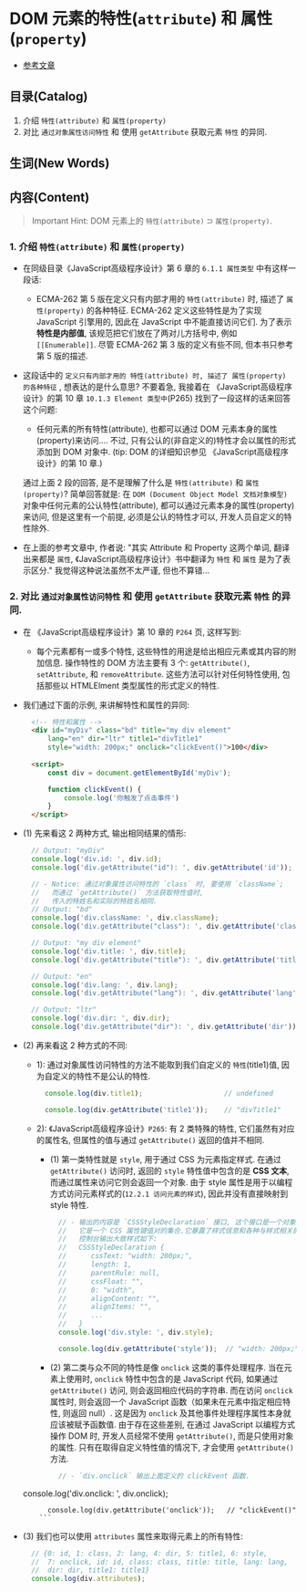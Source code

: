 # DOM 元素的特性(`attribute`) 和 属性(`property`)

- [参考文章](https://www.cnblogs.com/wangfupeng1988/p/3631853.html)

## 目录(Catalog)
1. 介绍 `特性(attribute)` 和 `属性(property)`
2. 对比 `通过对象属性访问特性` 和 使用 `getAttribute` 获取元素 `特性` 的异同.



## 生词(New Words)


## 内容(Content)
> Important Hint: DOM 元素上的 `特性(attribute)` $\supset$ `属性(property)`.

### 1. 介绍 `特性(attribute)` 和 `属性(property)`
- 在同级目录《JavaScript高级程序设计》第 6 章的 `6.1.1 属性类型` 中有这样一段话:
    + ECMA-262 第 5 版在定义只有内部才用的 `特性(attribute)` 时,
      描述了 `属性(property)` 的各种特征. ECMA-262 定义这些特性是为了实现
      JavaScript 引擎用的, 因此在 JavaScript 中不能直接访问它们.
      为了表示**特性是内部值**, 该规范把它们放在了两对儿方括号中,
      例如 `[[Enumerable]]`. 尽管 ECMA-262 第 3 版的定义有些不同,
      但本书只参考第 5 版的描述. 
- 这段话中的 `定义只有内部才用的 特性(attribute) 时, 描述了 属性(property) 的各种特征`
  , 想表达的是什么意思? 不要着急, 我接着在 《JavaScript高级程序设计》的第 10 章
  `10.1.3 Element 类型中`(P265) 找到了一段这样的话来回答这个问题:
    + 任何元素的所有特性(attribute), 也都可以通过 DOM
      元素本身的属性(property)来访问.... 不过,
      只有公认的(非自定义的)特性才会以属性的形式添加到 DOM 对象中.
      (tip: DOM 的详细知识参见 《JavaScript高级程序设计》的第 10 章.)
  
  通过上面 2 段的回答, 是不是理解了什么是 `特性(attribute)` 和 `属性(property)`?
  简单回答就是: 在 `DOM (Document Object Model 文档对象模型)`
  对象中任何元素的公认特性(attribute), 都可以通过元素本身的属性(property)来访问,
  但是这里有一个前提, 必须是公认的特性才可以, 开发人员自定义的特性除外.
- 在上面的参考文章中, 作者说: "其实 Attribute 和 Property 这两个单词, 翻译出来都是
  `属性`, 《JavaScript高级程序设计》书中翻译为 `特性` 和 `属性` 是为了表示区分."
  我觉得这种说法虽然不太严谨, 但也不算错...

### 2. 对比 `通过对象属性访问特性` 和 使用 `getAttribute` 获取元素 `特性` 的异同.
- 在 《JavaScript高级程序设计》第 10 章的 `P264` 页, 这样写到:
    + 每个元素都有一或多个特性, 这些特性的用途是给出相应元素或其内容的附加信息.
      操作特性的 DOM 方法主要有 3 个: `getAttribute()`, `setAttribute`,
      和 `removeAttribute`. 这些方法可以针对任何特性使用, 包括那些以 HTMLElment
      类型属性的形式定义的特性.
- 我们通过下面的示例, 来讲解特性和属性的异同:
  ```html
    <!-- 特性和属性 -->
    <div id="myDiv" class="bd" title="my div element"
        lang="en" dir="ltr" title1="divTitle1"
        style="width: 200px;" onclick="clickEvent()">100</div>
    
    <script>
        const div = document.getElementById('myDiv');

        function clickEvent() {
            console.log('你触发了点击事件')
        }
    </script>
  ```
- (1) 先来看这 2 两种方式, 输出相同结果的情形:
  ```js
    // Output: "myDiv"
    console.log('div.id: ', div.id);       
    console.log('div.getAttribute("id"): ', div.getAttribute('id'));

    // - Notice: 通过对象属性访问特性的 `class` 时, 要使用 `className`;
    //   而通过 `getAttribute()` 方法获取特性值时,
    //   传入的特姓名和实际的特姓名相同.
    // Output: "bd"
    console.log('div.className: ', div.className); 
    console.log('div.getAttribute("class"): ', div.getAttribute('class'));

    // Output: "my div element"
    console.log('div.title: ', div.title);  
    console.log('div.getAttribute("title"): ', div.getAttribute('title'));

    // Output: "en"
    console.log('div.lang: ', div.lang);    
    console.log('div.getAttribute("lang"): ', div.getAttribute('lang'));

    // Output: "ltr"
    console.log('div.dir: ', div.dir);      
    console.log('div.getAttribute("dir"): ', div.getAttribute('dir'));
  ```
- (2) 再来看这 2 种方式的不同:
    + 1): 通过对象属性访问特性的方法不能取到我们自定义的 `特性`(title1)值,
      因为自定义的特性不是公认的特性.
      ```js
        console.log(div.title1);                    // undefined

        console.log(div.getAttribute('title1'));    // "divTitle1"
      ```
    + 2): 《JavaScript高级程序设计》`P265`: 有 2 类特殊的特性, 它们虽然有对应的属性名,
      但属性的值与通过 `getAttribute()` 返回的值并不相同. 
        - (1) 第一类特性就是 `style`, 用于通过 CSS 为元素指定样式. 在通过
          `getAttribute()` 访问时, 返回的 `style` 特性值中包含的是 **CSS 文本**,
          而通过属性来访问它则会返回一个对象. 由于 style
          属性是用于以编程方式访问元素样式的(`12.2.1 访问元素的样式`),
          因此并没有直接映射到 style 特性.
          ```js
            // - 输出的内容是 `CSSStyleDeclaration` 接口, 这个接口是一个对象, 
            //   它是一个 CSS 属性键值对的集合.它暴露了样式信息和各种与样式相关的方法和属性.
            //   控制台输出大致样式如下:
            //   CSSStyleDeclaration {
            //      cssText: "width: 200px;",
            //      length: 1,
            //      parentRule: null,
            //      cssFloat: "",
            //      0: "width",
            //      alignContent: "",
            //      alignItems: "",
            //      ...
            //   }
            console.log('div.style: ', div.style);

            console.log(div.getAttribute('style'));  // "width: 200px;"
          ```
        - (2) 第二类与众不同的特性是像 `onclick` 这类的事件处理程序.
          当在元素上使用时, `onclick` 特性中包含的是 JavaScript 代码, 
          如果通过 `getAttribute()` 访问, 则会返回相应代码的字符串. 而在访问
          `onclick` 属性时, 则会返回一个 JavaScript 函数（如果未在元素中指定相应特性,
          则返回 null）. 这是因为 `onclick`
          及其他事件处理程序属性本身就应该被赋予函数值.
          由于存在这些差别, 在通过 JavaScript 以编程方式操作 DOM 时, 
          开发人员经常不使用 `getAttribute()`, 而是只使用对象的属性. 
          只有在取得自定义特性值的情况下, 才会使用 `getAttribute()` 方法.
          
          ```js
            // - `div.onclick` 输出上面定义的 clickEvent 函数. 
  console.log('div.onclick: ', div.onclick);
          
            console.log(div.getAttribute('onclick'));   // "clickEvent()"
          ```
- (3) 我们也可以使用 `attributes` 属性来取得元素上的所有特性:
  ```js
    // {0: id, 1: class, 2: lang, 4: dir, 5: title1, 6: style,
    //  7: onclick, id: id, class: class, title: title, lang: lang,
    //  dir: dir, title1: title1}
    console.log(div.attributes);
  ```
  